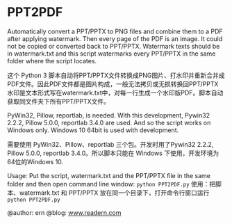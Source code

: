 # PPT2PDF

Automatically convert a PPT/PPTX to PNG files and combine them to a PDF after applying watermark.
Then every page of the PDF is an image. It could not be copied or converted back to PPT/PPTX.
Watermark texts should be in watermark.txt and this script watermarks every PPT/PPTX in the same folder where the script locates.

这个 Python 3 脚本自动将PPT/PPTX文件转换成PNG图片、打水印并重新合并成PDF文件。因此PDF文件都是图片构成，一般无法拷贝或无损转换回PPT/PPTX
水印是文本形式写在watermark.txt中，对每一行生成一个水印版PDF。脚本自动获取同文件夹下所有PPT/PPTX文件。

PyWin32, Pillow, reportlab, is needed. With this development, Pywin32 2.2.2, Pillow 5.0.0, reportlab 3.4.0 are used.
And so the script works on Windows only. Windows 10 64bit is used with development.

需要使用 PyWin32、Pillow、reportlab 三个包。开发时用了Pywin32 2.2.2, Pillow 5.0.0, reportlab 3.4.0。所以脚本只能在 Windows 下使用，开发环境为64位的Windows 10.

Usage: Put the script, watermark.txt and the PPT/PPTX file in the same folder and then open command line window: `python PPT2PDF.py`
使用：把脚本、watermark.txt 和 PPT/PPTX 放在同一个目录下，打开命令行窗口运行 `python PPT2PDF.py`

@author: ern
@blog: www.readern.com

